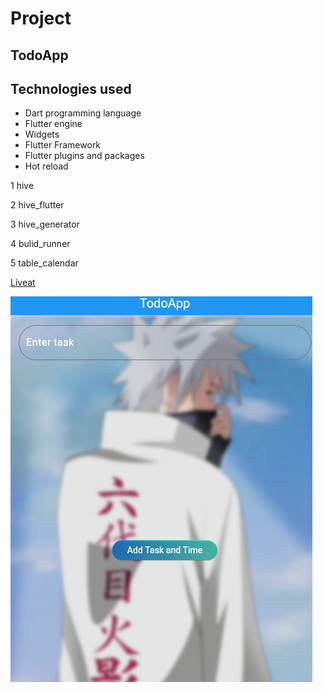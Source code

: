 # Project
## TodoApp
## Technologies used
- Dart programming language
- Flutter engine
- Widgets
- Flutter Framework
- Flutter plugins and packages
- Hot reload



1 hive 

2 hive_flutter 

3 hive_generator 

4 bulid_runner 

5 table_calendar 



[Liveat](https://github.com/AdheenaDharmajan/inc.git)

![TodoImage](./Screenshot%202025-01-21%20114925.png)
